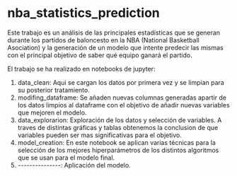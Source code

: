 # nba_statistics_prediction

Este trabajo es un análisis de las principales estadísticas que se generan durante los partidos de baloncesto en la NBA (National Basketball Asociation) y la generación de un modelo que intente predecir las mismas con el principal objetivo de saber qué equipo ganará el partido.

El trabajo se ha realizado en notebooks de jupyter:
 
 1) data_clean: Aqui se cargan los datos por primera vez y se limpian para su posterior tratamiento.
 2) modifing_dataframe: Se añaden nuevas columnas generadas apartir de los datos limpios al dataframe con el objetivo de añadir nuevas variables que mejoren el modelo.
 3) data_explorarion: Exploración de los datos y selección de variables. A traves de distintas gráficas y tablas obtenemos la conclusion de que variables pueden ser mas significativas para el objetivo.
 4) model_creation: En este notebook se aplican varias técnicas para la selección de los mejores hiperparámetros de los distintos algoritmos que se usan para el modelo final.
 5) ---------------: Aplicación del modelo.